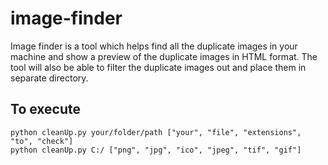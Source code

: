 # image-finder
Image finder is a tool which helps find all the duplicate images in your machine and show a preview of the duplicate images in HTML format. The tool will also be able to filter the duplicate images out and place them in separate directory.

## To execute 
```console
python cleanUp.py your/folder/path ["your", "file", "extensions", "to", "check"]
python cleanUp.py C:/ ["png", "jpg", "ico", "jpeg", "tif", "gif"]
```

